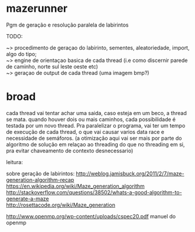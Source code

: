 # mazerunner

Pgm de geração e resolução paralela de labirintos

TODO:

~> procedimento de geraçao do labirinto, sementes, aleatoriedade, import, algo do tipo;  
~> engine de orientaçao basica de cada thread (i.e como discernir parede de caminho, norte sul leste oeste etc)  
~> geraçao de output de cada thread (uma imagem bmp?)

# broad

  cada thread vai tentar achar uma saida, caso esteja em um beco, a thread se mata. quando houver dois ou mais caminhos, cada possibilidade é testada por um novo thread. Pra paralelizar o programa, vai ter um tempo de execução de cada thread, o que vai causar varios data race e necessidade de semáforos. (a otimização aqui vai ser mais por parte do algoritmo de solução em relaçao ao threading do que no threading em si, pra evitar chaveamento de contexto desnecessario)
  
  leitura:
  
  sobre geração de labirintos:
  http://weblog.jamisbuck.org/2011/2/7/maze-generation-algorithm-recap  
  https://en.wikipedia.org/wiki/Maze_generation_algorithm  
  http://stackoverflow.com/questions/38502/whats-a-good-algorithm-to-generate-a-maze  
  http://rosettacode.org/wiki/Maze_generation  
    
  http://www.openmp.org/wp-content/uploads/cspec20.pdf manuel do openmp
